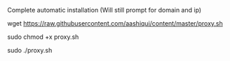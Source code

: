 Complete automatic installation (Will still prompt for domain and ip)

wget https://raw.githubusercontent.com/aashiqui/content/master/proxy.sh

sudo chmod +x proxy.sh

sudo ./proxy.sh
